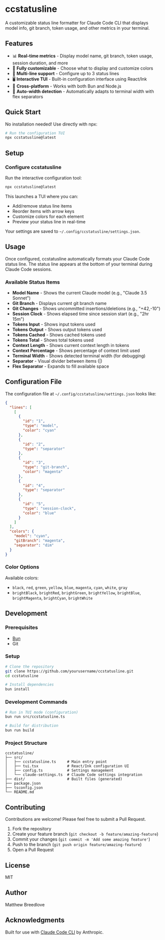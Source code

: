 # ccstatusline

A customizable status line formatter for Claude Code CLI that displays model info, git branch, token usage, and other metrics in your terminal.

## Features

- 📊 **Real-time metrics** - Display model name, git branch, token usage, session duration, and more
- 🎨 **Fully customizable** - Choose what to display and customize colors
- 📐 **Multi-line support** - Configure up to 3 status lines
- 🖥️ **Interactive TUI** - Built-in configuration interface using React/Ink
- 🚀 **Cross-platform** - Works with both Bun and Node.js
- 📏 **Auto-width detection** - Automatically adapts to terminal width with flex separators

## Quick Start

No installation needed! Use directly with npx:

```bash
# Run the configuration TUI
npx ccstatusline@latest
```

## Setup

### Configure ccstatusline

Run the interactive configuration tool:

```bash
npx ccstatusline@latest
```

This launches a TUI where you can:
- Add/remove status line items
- Reorder items with arrow keys
- Customize colors for each element
- Preview your status line in real-time

Your settings are saved to `~/.config/ccstatusline/settings.json`.

## Usage

Once configured, ccstatusline automatically formats your Claude Code status line. The status line appears at the bottom of your terminal during Claude Code sessions.

### Available Status Items

- **Model Name** - Shows the current Claude model (e.g., "Claude 3.5 Sonnet")
- **Git Branch** - Displays current git branch name
- **Git Changes** - Shows uncommitted insertions/deletions (e.g., "+42,-10")
- **Session Clock** - Shows elapsed time since session start (e.g., "2hr 15m")
- **Tokens Input** - Shows input tokens used
- **Tokens Output** - Shows output tokens used
- **Tokens Cached** - Shows cached tokens used
- **Tokens Total** - Shows total tokens used
- **Context Length** - Shows current context length in tokens
- **Context Percentage** - Shows percentage of context limit used
- **Terminal Width** - Shows detected terminal width (for debugging)
- **Separator** - Visual divider between items (|)
- **Flex Separator** - Expands to fill available space

## Configuration File

The configuration file at `~/.config/ccstatusline/settings.json` looks like:

```json
{
  "lines": [
    [
      {
        "id": "1",
        "type": "model",
        "color": "cyan"
      },
      {
        "id": "2",
        "type": "separator"
      },
      {
        "id": "3",
        "type": "git-branch",
        "color": "magenta"
      },
      {
        "id": "4",
        "type": "separator"
      },
      {
        "id": "5",
        "type": "session-clock",
        "color": "blue"
      }
    ]
  ],
  "colors": {
    "model": "cyan",
    "gitBranch": "magenta",
    "separator": "dim"
  }
}
```

### Color Options

Available colors:
- `black`, `red`, `green`, `yellow`, `blue`, `magenta`, `cyan`, `white`, `gray`
- `brightBlack`, `brightRed`, `brightGreen`, `brightYellow`, `brightBlue`, `brightMagenta`, `brightCyan`, `brightWhite`

## Development

### Prerequisites

- [Bun](https://bun.sh)
- Git

### Setup

```bash
# Clone the repository
git clone https://github.com/yourusername/ccstatusline.git
cd ccstatusline

# Install dependencies
bun install
```

### Development Commands

```bash
# Run in TUI mode (configuration)
bun run src/ccstatusline.ts

# Build for distribution
bun run build
```

### Project Structure

```
ccstatusline/
├── src/
│   ├── ccstatusline.ts     # Main entry point
│   ├── tui.tsx             # React/Ink configuration UI
│   ├── config.ts           # Settings management
│   └── claude-settings.ts  # Claude Code settings integration
├── dist/                   # Built files (generated)
├── package.json
├── tsconfig.json
└── README.md
```
## Contributing

Contributions are welcome! Please feel free to submit a Pull Request.

1. Fork the repository
2. Create your feature branch (`git checkout -b feature/amazing-feature`)
3. Commit your changes (`git commit -m 'Add some amazing feature'`)
4. Push to the branch (`git push origin feature/amazing-feature`)
5. Open a Pull Request

## License

MIT

## Author

Matthew Breedlove

## Acknowledgments

Built for use with [Claude Code CLI](https://claude.ai/code) by Anthropic.